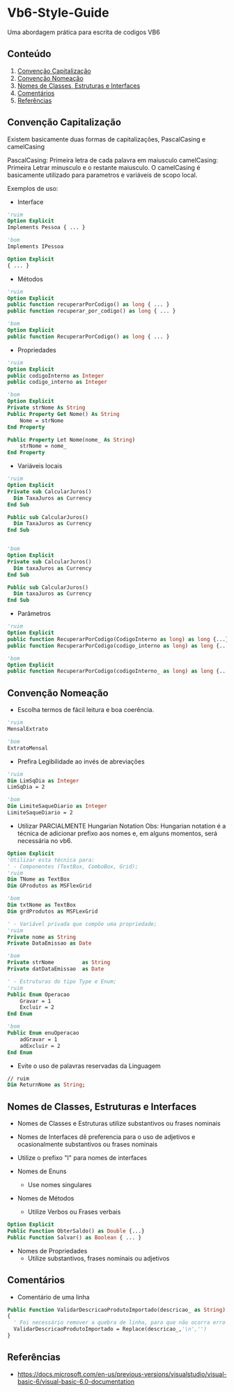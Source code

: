 # Vb6-Style-Guide
Uma abordagem prática para escrita de codigos VB6

## Conteúdo

1. [Convenção Capitalização](#convenção-capitalização)
1. [Convenção Nomeação](#convenção-nomeação)
1. [Nomes de Classes, Estruturas e Interfaces](#nomes-de-classes-estruturas-e-interfaces)
1. [Comentários](#comentários)
1. [Referências](#referências)

## Convenção Capitalização

Existem basicamente duas formas de capitalizações, PascalCasing e camelCasing

PascalCasing: Primeira letra de cada palavra em maiusculo
camelCasing: Primeira Letrar minusculo e o restante maiusculo. O camelCasing é basicamente utilizado para parametros e variáveis de scopo local.

Exemplos de uso:
- Interface
```vb
'ruim
Option Explicit
Implements Pessoa { ... }

'bom 
Implements IPessoa

Option Explicit
{ ... }
```

- Métodos
```vb
'ruim 
Option Explicit
public function recuperarPorCodigo() as long { ... }
public function recuperar_por_codigo() as long { ... }

'bom 
Option Explicit
public function RecuperarPorCodigo() as long { ... }
```

- Propriedades 
```vb
'ruim
Option Explicit
public codigoInterno as Integer
public codigo_interno as Integer

'bom
Option Explicit
Private strNome As String
Public Property Get Nome() As String
    Nome = strNome
End Property

Public Property Let Nome(nome_ As String)
    strNome = nome_
End Property

```

- Variáveis locais 
```vb
'ruim
Option Explicit
Private sub CalcularJuros()
  Dim TaxaJuros as Currency
End Sub

Public sub CalcularJuros()
  Dim TaxaJuros as Currency
End Sub


'bom
Option Explicit
Private sub CalcularJuros()
  Dim taxaJuros as Currency
End Sub

Public sub CalcularJuros()
  Dim taxaJuros as Currency
End Sub

```

- Parâmetros 
```vb
'ruim
Option Explicit
public function RecuperarPorCodigo(CodigoInterno as long) as long {...}
public function RecuperarPorCodigo(codigo_interno as long) as long {...}

'bom
Option Explicit
public function RecuperarPorCodigo(codigoInterno_ as long) as long {...}
```

## Convenção Nomeação

- Escolha termos de fácil leitura e boa coerência.

```vb
'ruim 
MensalExtrato

'bom
ExtratoMensal
```

- Prefira Legibilidade ao invés de abreviações
```vb
'ruim 
Dim LimSqDia as Integer
LimSqDia = 2

'bom 
Dim LimiteSaqueDiario as Integer
LimiteSaqueDiario = 2
```

- Utilizar PARCIALMENTE Hungarian Notation
Obs: Hungarian notation é a técnica de adicionar prefixo aos nomes e, em alguns momentos, será necessária no vb6.

```vb
Option Explicit
'Utilizar esta técnica para:
' - Componentes (TextBox, ComboBox, Grid);
'ruim
Dim TNome as TextBox
Dim GProdutos as MSFlexGrid

'bom
Dim txtNome as TextBox
Dim grdProdutos as MSFLexGrid

' - Variável privada que compõe uma propriedade;
'ruim
Private nome as String
Private DataEmissao as Date

'bom 
Private strNome         as String
Private datDataEmissao  as Date

' - Estruturas do tipo Type e Enum;
'ruim
Public Enum Operacao
    Gravar = 1
    Excluir = 2
End Enum

'bom
Public Enum enuOperacao
    adGravar = 1
    adExcluir = 2
End Enum
```

- Evite o uso de palavras reservadas da Linguagem
```vb
// ruim
Dim ReturnNome as String;
```
## Nomes de Classes, Estruturas e Interfaces

- Nomes de Classes e Estruturas utilize substantivos ou frases nominais 
- Nomes de Interfaces dê preferencia para o uso de adjetivos e ocasionalmente substantivos ou frases nominais 
- Utilize o prefixo "I" para nomes de interfaces
- Nomes de Enuns
	* Use nomes singulares

- Nomes de Métodos
	* Utilize Verbos ou Frases verbais

```vb
Option Explicit
Public Function ObterSaldo() as Double {...}
Public Function Salvar() as Boolean { ... }
```

- Nomes de Propriedades
	* Utilize substantivos, frases nominais ou adjetivos

## Comentários
- Comentário de uma linha
```vb
Public Function ValidarDescricaoProdutoImportado(descricao_ as String) as String
{
  ' Foi necessário remover a quebra de linha, para que não ocorra erro ao Exportar Carga de produtos para o PDV 	
  ValidarDescricaoProdutoImportado = Replace(descricao_,'\n','')
}
```

## Referências
* https://docs.microsoft.com/en-us/previous-versions/visualstudio/visual-basic-6/visual-basic-6.0-documentation
